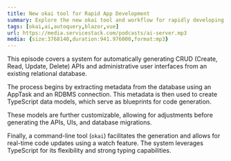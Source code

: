 ```yaml
---
title: New okai tool for Rapid App Development
summary: Explore the new okai tool and workflow for rapidly developing Blazor Vue Crud Apps with AI and TypeScript Data Models
tags: [okai,ai,autoquery,blazor,vue]
url: https://media.servicestack.com/podcasts/ai-server.mp3
media: {size:3768140,duration:941.976000,format:mp3}
---
```


This episode covers a system for automatically generating CRUD (Create, Read, Update, Delete) APIs and 
administrative user interfaces from an existing relational database.  

The process begins by extracting metadata from the database using an AppTask and an RDBMS connection. 
This metadata is then used to create TypeScript data models, which serve as blueprints for code generation.  

These models are further customizable, allowing for adjustments before generating the APIs, UIs, 
and database migrations.  

Finally, a command-line tool (`okai`) facilitates the generation and allows for real-time code updates 
using a watch feature. The system leverages TypeScript for its flexibility and strong typing capabilities.
